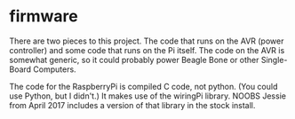 # firmware

There are two pieces to this project. The code that runs on the AVR (power controller) and some code that runs on the Pi itself. The code on the AVR is somewhat generic, so it could probably power Beagle Bone or other Single-Board Computers.

The code for the RaspberryPi is compiled C code, not python. (You could use Python, but I didn't.) It makes use of the wiringPi library. NOOBS Jessie from April 2017 includes a version of that library in the stock install.